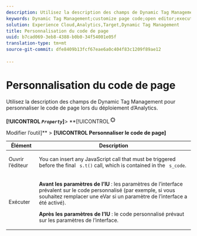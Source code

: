 ```yaml
---
description: Utilisez la description des champs de Dynamic Tag Management pour personnaliser le code de page lors du déploiement d’Analytics.
keywords: Dynamic Tag Management;customize page code;open editor;execute
solution: Experience Cloud,Analytics,Target,Dynamic Tag Management
title: Personnalisation du code de page
uuid: b7cad069-3eb8-4388-b0b0-34f54001e05f
translation-type: tm+mt
source-git-commit: dfe8409b13fcf67eae6a0c404f83c1209f89ae12

---
```



# Personnalisation du code de page

Utilisez la description des champs de Dynamic Tag Management pour personnaliser le code de page lors du déploiement d’Analytics.

**[!UICONTROL *`Property`*]**> **[!UICONTROL![](assets/settings_gear.png)

Modifier l’outil]** > **[!UICONTROL Personnaliser le code de page]**

<table id="table_A4676A5FEE814DF9A05DA0E56F8B4C6D"> 
 <thead> 
  <tr> 
   <th colname="col1" class="entry"> Élément </th> 
   <th colname="col2" class="entry"> Description </th> 
  </tr> 
 </thead>
 <tbody> 
  <tr> 
   <td colname="col1"> <p>Ouvrir l’éditeur </p> </td> 
   <td colname="col2"> <p>You can insert any JavaScript call that must be triggered before the final <code> s.t()</code> call, which is contained in the <code> s_code</code>. </p> </td> 
  </tr> 
  <tr> 
   <td colname="col1"> <p>Exécuter </p> </td> 
   <td colname="col2"> <p> <b>Avant les paramètres de l’IU</b> : les paramètres de l’interface prévalent sur le code personnalisé (par exemple, si vous souhaitez remplacer une eVar si un paramètre de l’interface a été activé). </p> <p> <b>Après les paramètres de l’IU</b> : le code personnalisé prévaut sur les paramètres de l’interface. </p> </td> 
  </tr> 
 </tbody> 
</table>

